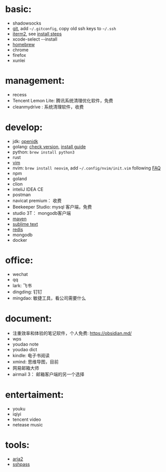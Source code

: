 <!---
markmeta_author: wongoo
markmeta_date: 2019-07-17
markmeta_title: mac 应用列表
markmeta_categories: app
markmeta_tags: app
-->

# basic:
- shadowsocks
- [git](https://git-scm.com/download/mac), add `~/.gitconfig`, copy old ssh keys to `~/.ssh`
- [iterm2](https://www.iterm2.com/downloads.html), see [install steps](vim/vim-install.md) 
- xcode-select --install
- [homebrew](https://docs.brew.sh/Installation)
- chrome
- firefox
- xunlei


# management:
- recess
- Tencent Lemon Lite: 腾讯系统清理优化软件，免费
- cleanmydrive : 系统清理软件，收费


# develop:
- jdk: [openjdk](https://jdk.java.net/) 
- golang: [check version](https://github.com/golang/go/releases), [install guide](https://github.com/wongoo/doc/blob/master/lang/go/go-install.md)
- python: `brew install python3`
- rust
- [vim](vim/)
- nvim: `brew install neovim`, add `~/.config/nvim/init.vim` following [FAQ](https://github.com/neovim/neovim/wiki/FAQ)
- npm
- goland
- clion
- inteliJ IDEA CE
- postman
- navicat premium： 收费
- Beekeeper Studio: mysql 客户端，免费
- studio 3T： mongodb客户端
- [maven](https://maven.apache.org/download.cgi)
- [sublime text](https://www.sublimetext.com/)
- [redis](redis/redis.md)
- mongodb
- docker

# office:
- wechat
- qq
- lark: 飞书
- dingding: 钉钉
- mingdao: 敏捷工具，看公司需要什么

# document:
- 注重效率和体验的笔记软件，个人免费: https://obsidian.md/
- wps
- youdao note
- youdao dict
- kindle: 电子书阅读
- xmind: 思维导图，目前
- 网易邮箱大师
- airmail 3： 邮箱客户端的另一个选择


# entertaiment:
- youku
- iqiyi
- tencent video
- netease music

# tools:
- [aria2](aria2.md)
- [sshpass](sshpass.md)




